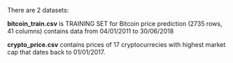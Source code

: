 There are 2 datasets:

**bitcoin_train.csv** is TRAINING SET for Bitcoin price prediction (2735 rows, 41 columns) contains data from 04/01/2011 to 30/06/2018

**crypto_price.csv** contains prices of 17 cryptocurrecies with highest market cap that dates back to 01/01/2017.
